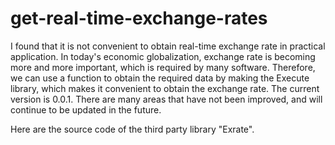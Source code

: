 # get-real-time-exchange-rates
I found that it is not convenient to obtain real-time exchange rate in practical application. In today's economic globalization, exchange rate is becoming more and more important, which is required by many software. Therefore, we can use a function to obtain the required data by making the Execute library, which makes it convenient to obtain the exchange rate. The current version is 0.0.1. There are many areas that have not been improved, and will continue to be updated in the future.

Here are the source code of the third party library "Exrate".
